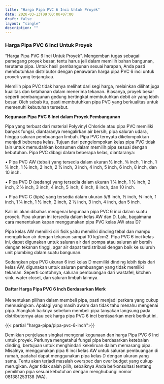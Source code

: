 ```yaml
---
title: "Harga Pipa PVC 6 Inci Untuk Proyek"
date: 2020-03-13T09:00:00+07:00
draft: false
layout: "single"
description: ""
---
```


### Harga Pipa PVC 6 Inci Untuk Proyek

“Harga Pipa PVC 6 Inci Untuk Proyek”. Mengemban tugas sebagai pemegang proyek besar, tentu harus jeli dalam memilih bahan bangunan, terutama pipa. Untuk hasil pembangunan sesuai harapan, Anda pasti membutuhkan distributor dengan penawaran harga pipa PVC 6 inci untuk proyek yang terjangkau.

Memilih pipa PVC tidak hanya melihat dari segi harga, melainkan dilihat juga kualitas dan ketahanan dalam menerima tekanan. Biasanya, proyek besar seperti pembangunan gedung bertingkat membutuhkan debit air yang lebih besar. Oleh sebab itu, pasti membutuhkan pipa PVC yang berkualitas untuk memenuhi kebutuhan tersebut. 

**Kegunaan Pipa PVC 6 Inci dalam Proyek Pembangunan**

Pipa yang terbuat dari material Polyvinyl Chloride atau pipa PVC memiliki banyak fungsi, diantaranya mengalirkan air bersih, pipa saluran udara, hingga saluran pembuangan limbah. Pipa PVC ternyata dikelompokkan menjadi beberapa kelas. Tujuan dari pengelompokan kelas pipa PVC tidak lain untuk memudahkan konsumen dalam memilih pipa sesuai dengan kebutuhan. Pipa PVC dibagi dalam beberapa kelas, diantaranya:

•	Pipa PVC AW (tebal) yang tersedia dalam ukuran ½ inch, ¾ inch, 1 inch, 1 ¼ inch, 1 ½ inch, 2 inch, 2 ½ inch, 3 inch, 4 inch, 5 inch, 6 inch, 8 inch, dan 10 inch.

•	Pipa PVC D (sedang) yang tersedia dalam ukuran 1 ¼ inch, 1 ½ inch, 2 inch, 2 ½ inch, 3 inch, 4 inch, 5 inch, 6 inch, 8 inch, dan 10 inch.

•	Pipa PVC C (tipis) yang tersedia dalam ukuran 5/8 inch, ½ inch, ¾ inch, 1 inch, 1 ¼ inch, 1 ½ inch, 2 inch, 2 ½ inch, 3 inch, 4 inch, dan 5 inch.

Kali ini akan dibahas mengenai kegunaan pipa PVC 6 inci dalam suatu proyek. Pipa ukuran ini tersedia dalam kelas AW dan D. Lalu, bagaimana cara menentukan kapan menggunakan pipa PVC kelas AW atau D?

Pipa kelas AW memiliki ciri fisik yaitu memiliki dinding tebal dan mampu mengalirkan air dengan tekanan sampai 10 kg/cm2. Pipa PVC 6 inci kelas ini, dapat digunakan untuk saluran air dari pompa atau saluran air bersih dengan tekanan tinggi, agar air dapat terdistribusi dengan baik ke suluruh unit plumbing dalam suatu bangunan.

Sedangkan pipa PVC ukuran 6 inci kelas D memiliki dinding lebih tipis dari kelas AW, digunakan untuk saluran pembuangan yang tidak memiliki tekanan. Seperti contohnya, saluran pembuangan dari wastafel, kitchen sink, water closet, dan saluran limbah lainnya.

#### Daftar Harga Pipa PVC 6 Inch Berdasarkan Merk

Menentukan pilihan dalam membeli pipa, pasti menjadi perkara yang cukup memusingkan. Apalagi yang masih awam dan tidak tahu menahu mengenai pipa. Alangkah baiknya sebelum membeli pipa tanyakan langsung pada distributornya atau cek harga pipa PVC 6 inci berdasarkan merk berikut ini.

{{< partial "harga-pipa/pipa-pvc-6-inch">}}

Demikian penjelasan singkat mengenai kegunaan dan harga Pipa PVC 6 Inci untuk proyek. Perlunya mengetahui fungsi pipa berdasarkan ketebalan dinding, bertujuan untuk menghindari kekeliruan dalam memasang pipa. Misalnya, menggunakan pipa 6 inci kelas AW untuk saluran pembuangan di rumah, padahal dapat menggunakan pipa kelas D dengan ukuran yang sama. Tentu akan terjadi masalah overspec dan over budget yang cukup merugikan. Agar tidak salah pilih, sebaiknya Anda berkonsultasi tentang pemilihan pipa sesuai kebutuhan dengan menghubungi nomor 081381253138 (WA).